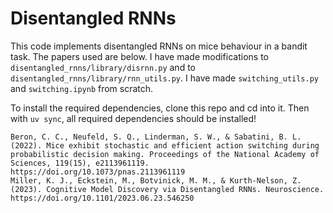 # Disentangled RNNs
This code implements disentangled RNNs on mice behaviour in a bandit task. The papers used are below.
I have made modifications to `disentangled_rnns/library/disrnn.py` and to `disentangled_rnns/library/rnn_utils.py`. I have made `switching_utils.py` and `switching.ipynb` from scratch.

To install the required dependencies, clone this repo and cd into it. Then with `uv sync`, all required dependencies should be installed!

    Beron, C. C., Neufeld, S. Q., Linderman, S. W., & Sabatini, B. L. (2022). Mice exhibit stochastic and efficient action switching during probabilistic decision making. Proceedings of the National Academy of Sciences, 119(15), e2113961119. https://doi.org/10.1073/pnas.2113961119
    Miller, K. J., Eckstein, M., Botvinick, M. M., & Kurth-Nelson, Z. (2023). Cognitive Model Discovery via Disentangled RNNs. Neuroscience. https://doi.org/10.1101/2023.06.23.546250
